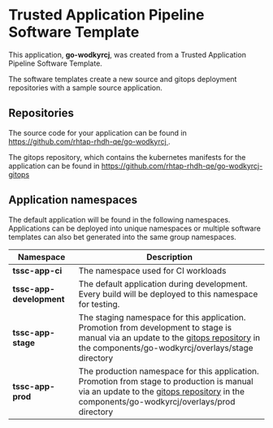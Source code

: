 # Trusted Application Pipeline Software Template

This application, **go-wodkyrcj**, was created from a Trusted Application Pipeline Software Template.

The software templates create a new source and gitops deployment repositories with a sample source application. 

## Repositories

The source code for your application can be found in [https://github.com/rhtap-rhdh-qe/go-wodkyrcj ](https://github.com/rhtap-rhdh-qe/go-wodkyrcj ).
 
The gitops repository, which contains the kubernetes manifests for the application can be found in 
[https://github.com/rhtap-rhdh-qe/go-wodkyrcj-gitops ](https://github.com/rhtap-rhdh-qe/go-wodkyrcj-gitops ) 

## Application namespaces 

The default application will be found in the following namespaces. Applications can be deployed into unique namespaces or multiple software templates can also bet generated into the same group namespaces.  

|  Namespace   |  Description   |  
| -------- | -------- |
| **tssc-app-ci** | The namespace used for CI workloads |
| **tssc-app-development** | The default application during development. Every build will be deployed to this namespace for testing. |
| **tssc-app-stage** | The staging namespace for this application. Promotion from development to stage is manual via an update to the [gitops repository](https://github.com/rhtap-rhdh-qe/go-wodkyrcj-gitops ) in the components/go-wodkyrcj/overlays/stage directory |
| **tssc-app-prod** | The production namespace for this application. Promotion from stage to production is manual via an update to the [gitops repository](https://github.com/rhtap-rhdh-qe/go-wodkyrcj-gitops ) in the components/go-wodkyrcj/overlays/prod directory |